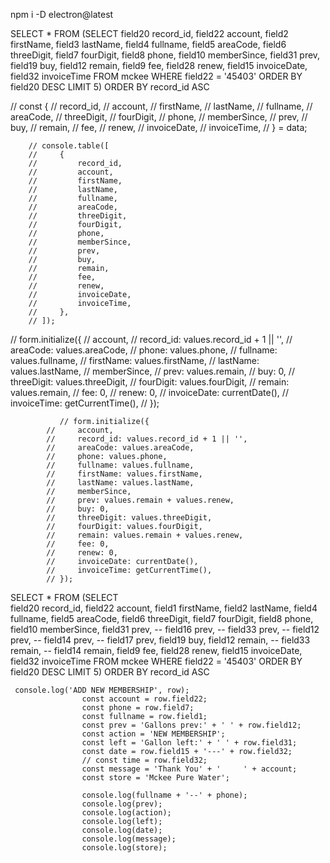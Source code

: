 npm i -D electron@latest

SELECT \* FROM
(SELECT
field20 record_id,
field22 account,
field2 firstName,
field3 lastName,
field4 fullname,
field5 areaCode,
field6 threeDigit,
field7 fourDigit,
field8 phone,
field10 memberSince,
field31 prev,
field19 buy,
field12 remain,
field9 fee,
field28 renew,
field15 invoiceDate,
field32 invoiceTime
FROM
mckee
WHERE
field22 = '45403'
ORDER BY
field20
DESC LIMIT 5)
ORDER BY
record_id
ASC

// const {
// record_id,
// account,
// firstName,
// lastName,
// fullname,
// areaCode,
// threeDigit,
// fourDigit,
// phone,
// memberSince,
// prev,
// buy,
// remain,
// fee,
// renew,
// invoiceDate,
// invoiceTime,
// } = data;

        // console.table([
        //     {
        //         record_id,
        //         account,
        //         firstName,
        //         lastName,
        //         fullname,
        //         areaCode,
        //         threeDigit,
        //         fourDigit,
        //         phone,
        //         memberSince,
        //         prev,
        //         buy,
        //         remain,
        //         fee,
        //         renew,
        //         invoiceDate,
        //         invoiceTime,
        //     },
        // ]);

// form.initialize({
// account,
// record_id: values.record_id + 1 || '',
// areaCode: values.areaCode,
// phone: values.phone,
// fullname: values.fullname,
// firstName: values.firstName,
// lastName: values.lastName,
// memberSince,
// prev: values.remain,
// buy: 0,
// threeDigit: values.threeDigit,
// fourDigit: values.fourDigit,
// remain: values.remain,
// fee: 0,
// renew: 0,
// invoiceDate: currentDate(),
// invoiceTime: getCurrentTime(),
// });

               // form.initialize({
            //     account,
            //     record_id: values.record_id + 1 || '',
            //     areaCode: values.areaCode,
            //     phone: values.phone,
            //     fullname: values.fullname,
            //     firstName: values.firstName,
            //     lastName: values.lastName,
            //     memberSince,
            //     prev: values.remain + values.renew,
            //     buy: 0,
            //     threeDigit: values.threeDigit,
            //     fourDigit: values.fourDigit,
            //     remain: values.remain + values.renew,
            //     fee: 0,
            //     renew: 0,
            //     invoiceDate: currentDate(),
            //     invoiceTime: getCurrentTime(),
            // });

SELECT \* FROM (SELECT  
 field20 record_id,
field22 account,
field1 firstName,
field2 lastName,
field4 fullname,
field5 areaCode,
field6 threeDigit,
field7 fourDigit,
field8 phone,
field10 memberSince,
field31 prev,
-- field16 prev,
-- field33 prev,
-- field12 prev,
-- field14 prev,
-- field17 prev,
field19 buy,
field12 remain,
-- field33 remain,
-- field14 remain,
field9 fee,
field28 renew,
field15 invoiceDate,
field32 invoiceTime
FROM
mckee
WHERE
field22 = '45403'
ORDER BY
field20
DESC LIMIT 5)
ORDER BY record_id ASC

     console.log('ADD NEW MEMBERSHIP', row);
                    const account = row.field22;
                    const phone = row.field7;
                    const fullname = row.field1;
                    const prev = 'Gallons prev:' + ' ' + row.field12;
                    const action = 'NEW MEMBERSHIP';
                    const left = 'Gallon left:' + ' ' + row.field31;
                    const date = row.field15 + '---' + row.field32;
                    // const time = row.field32;
                    const message = 'Thank You' + '     ' + account;
                    const store = 'Mckee Pure Water';

                    console.log(fullname + '--' + phone);
                    console.log(prev);
                    console.log(action);
                    console.log(left);
                    console.log(date);
                    console.log(message);
                    console.log(store);
